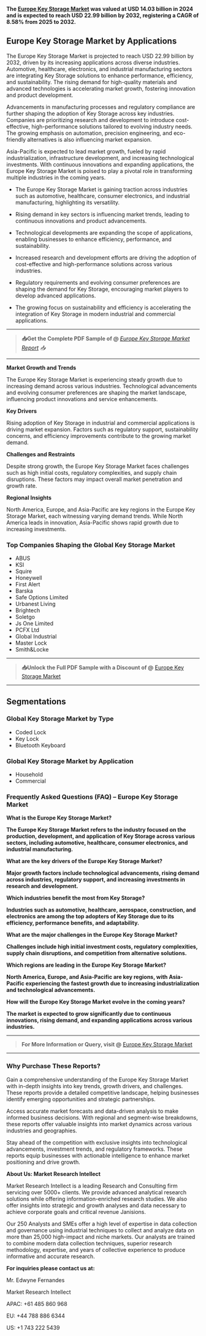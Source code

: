 <p><strong>The <a href="https://www.marketresearchintellect.com/download-sample/?rid=1058128&amp;utm_source=Pulse-April-Europe&amp;utm_medium=852">Europe Key Storage Market</a> was valued at USD 14.03 billion in 2024 and is expected to reach USD 22.99 billion by 2032, registering a CAGR of 8.58% from 2025 to 2032.</strong></p><h2>Europe Key Storage Market by Applications&nbsp;</h2><p><p>The Europe Key Storage Market is projected to reach USD 22.99 billion by 2032, driven by its increasing applications across diverse industries. Automotive, healthcare, electronics, and industrial manufacturing sectors are integrating Key Storage solutions to enhance performance, efficiency, and sustainability. The rising demand for high-quality materials and advanced technologies is accelerating market growth, fostering innovation and product development.</p><p>Advancements in manufacturing processes and regulatory compliance are further shaping the adoption of Key Storage across key industries. Companies are prioritizing research and development to introduce cost-effective, high-performance solutions tailored to evolving industry needs. The growing emphasis on automation, precision engineering, and eco-friendly alternatives is also influencing market expansion.</p><p>Asia-Pacific is expected to lead market growth, fueled by rapid industrialization, infrastructure development, and increasing technological investments. With continuous innovations and expanding applications, the Europe Key Storage Market is poised to play a pivotal role in transforming multiple industries in the coming years.</p></p><ul><li><p>The Europe Key Storage Market is gaining traction across industries such as automotive, healthcare, consumer electronics, and industrial manufacturing, highlighting its versatility.</p></li><li><p>Rising demand in key sectors is influencing market trends, leading to continuous innovations and product advancements.</p></li><li><p>Technological developments are expanding the scope of applications, enabling businesses to enhance efficiency, performance, and sustainability.</p></li><li><p>Increased research and development efforts are driving the adoption of cost-effective and high-performance solutions across various industries.</p></li><li><p>Regulatory requirements and evolving consumer preferences are shaping the demand for Key Storage, encouraging market players to develop advanced applications.</p></li><li><p>The growing focus on sustainability and efficiency is accelerating the integration of Key Storage in modern industrial and commercial applications.</p></li></ul><hr /><blockquote><p><strong><span class="font-[700]">📥Get the Complete PDF Sample of @ </span></strong><em><span class="font-[700]"><a href="https://www.marketresearchintellect.com/download-sample/?rid=1058128&amp;utm_source=Pulse-April-Europe&amp;utm_medium=852" target="_blank" data-tracking-control-name="article-ssr-frontend-pulse_little-text-block" data-tracking-will-navigate="" data-test-link="">Europe Key Storage Market Report</a>&nbsp;📥</span></em></p></blockquote><hr /><p class="" data-start="77" data-end="360"><strong data-start="77" data-end="105">Market Growth and Trends</strong></p><p class="" data-start="77" data-end="360">The Europe Key Storage Market is experiencing steady growth due to increasing demand across various industries. Technological advancements and evolving consumer preferences are shaping the market landscape, influencing product innovations and service enhancements.</p><p class="" data-start="362" data-end="606"><strong data-start="362" data-end="377">Key Drivers</strong></p><p class="" data-start="362" data-end="606">Rising adoption of Key Storage in industrial and commercial applications is driving market expansion. Factors such as regulatory support, sustainability concerns, and efficiency improvements contribute to the growing market demand.</p><p class="" data-start="608" data-end="849"><strong data-start="608" data-end="637">Challenges and Restraints</strong></p><p class="" data-start="608" data-end="849">Despite strong growth, the Europe Key Storage Market faces challenges such as high initial costs, regulatory complexities, and supply chain disruptions. These factors may impact overall market penetration and growth rate.</p><p class="" data-start="851" data-end="1095"><strong data-start="851" data-end="872">Regional Insights</strong></p><p class="" data-start="851" data-end="1095">North America, Europe, and Asia-Pacific are key regions in the Europe Key Storage Market, each witnessing varying demand trends. While North America leads in innovation, Asia-Pacific shows rapid growth due to increasing investments.</p><p><h3>Top Companies Shaping the Global Key Storage Market </h3><ul><li>ABUS</li><li>KSI</li><li>Squire</li><li>Honeywell</li><li>First Alert</li><li>Barska</li><li>Safe Options Limited</li><li>Urbanest Living</li><li>Brightech</li><li>Soletgo</li><li>Js One Limited</li><li>PCFX Ltd</li><li>Global Industrial</li><li>Master Lock</li><li>Smith&Locke</li></ul></p><hr /><blockquote><p><strong>📥Unlock the Full PDF Sample with a Discount of @</strong> <a href="https://www.marketresearchintellect.com/ask-for-discount/?rid=1058128&amp;utm_source=Pulse-April-Europe&amp;utm_medium=852">Europe Key Storage Market</a></p></blockquote><hr /><p><h2>Segmentations</h2><h3>Global Key Storage Market by Type</h3><ul><li>Coded Lock</li><li>Key Lock</li><li>Bluetooth Keyboard</li></ul><h3>Global Key Storage Market by Application</h3><ul><li>Household</li><li>Commercial</li></ul></p><h3><strong>Frequently Asked Questions (FAQ) &ndash; Europe Key Storage Market</strong></h3><p><strong>What is the Europe Key Storage Market?</strong></p><p><strong>The Europe Key Storage Market refers to the industry focused on the production, development, and application of Key Storage across various sectors, including automotive, healthcare, consumer electronics, and industrial manufacturing.</strong></p><p><strong>What are the key drivers of the Europe Key Storage Market?</strong></p><p><strong>Major growth factors include technological advancements, rising demand across industries, regulatory support, and increasing investments in research and development.</strong></p><p><strong>Which industries benefit the most from Key Storage?</strong></p><p><strong>Industries such as automotive, healthcare, aerospace, construction, and electronics are among the top adopters of Key Storage due to its efficiency, performance benefits, and adaptability.</strong></p><p><strong>What are the major challenges in the Europe Key Storage Market?</strong></p><p><strong>Challenges include high initial investment costs, regulatory complexities, supply chain disruptions, and competition from alternative solutions.</strong></p><p><strong>Which regions are leading in the Europe Key Storage Market?</strong></p><p><strong>North America, Europe, and Asia-Pacific are key regions, with Asia-Pacific experiencing the fastest growth due to increasing industrialization and technological advancements.</strong></p><p><strong>How will the Europe Key Storage Market evolve in the coming years?</strong></p><p><strong>The market is expected to grow significantly due to continuous innovations, rising demand, and expanding applications across various industries.</strong></p><hr /><blockquote><p><span class="font-[700]"><strong>For More Information or Query, visit&nbsp;@</strong>&nbsp;</span><span class="font-[700]"><a href="https://www.marketresearchintellect.com/product/key-storage-market/?utm_source=Linkedin&utm_medium=852" target="_blank" data-tracking-control-name="article-ssr-frontend-pulse_little-text-block" data-tracking-will-navigate="" data-test-link="">Europe Key Storage Market</a></span></p></blockquote><hr /><h3><strong data-start="0" data-end="31">Why Purchase These Reports?</strong></h3><p class="" data-start="35" data-end="297">Gain a comprehensive understanding of the Europe Key Storage Market with in-depth insights into key trends, growth drivers, and challenges. These reports provide a detailed competitive landscape, helping businesses identify emerging opportunities and strategic partnerships.</p><p class="" data-start="299" data-end="540">Access accurate market forecasts and data-driven analysis to make informed business decisions. With regional and segment-wise breakdowns, these reports offer valuable insights into market dynamics across various industries and geographies.</p><p class="" data-start="542" data-end="784">Stay ahead of the competition with exclusive insights into technological advancements, investment trends, and regulatory frameworks. These reports equip businesses with actionable intelligence to enhance market positioning and drive growth.</p><p><strong><span class="font-[700]">About Us: Market Research Intellect</span></strong></p><p><span class="">Market Research Intellect is a leading Research and Consulting firm servicing over 5000+ clients. We provide advanced analytical research solutions while offering information-enriched research studies.&nbsp;</span>We also offer insights into strategic and growth analyses and data necessary to achieve corporate goals and critical revenue Janisions.</p><p><span class="">Our 250 Analysts and SMEs offer a high level of expertise in data collection and governance using industrial techniques to collect and analyze data on more than 25,000 high-impact and niche markets. Our analysts are trained to combine modern data collection techniques, superior research methodology, expertise, and years of collective experience to produce informative and accurate research.</span></p><p><strong>For inquiries please contact us at:</strong></p><p>Mr. Edwyne Fernandes</p><p>Market Research Intellect</p><p>APAC: +61 485 860 968</p><p>EU: +44 788 886 6344</p><p>US: +1 743 222 5439</p>